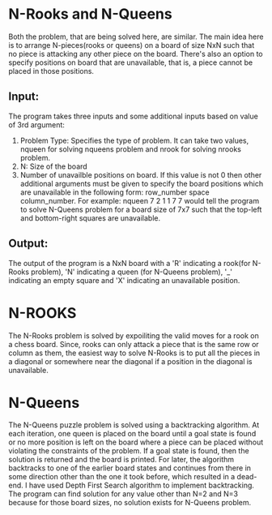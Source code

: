 # N-Rooks and N-Queens
Both the problem, that are being solved here, are similar. The main idea here is to arrange N-pieces(rooks or queens) on a board of size NxN such that no piece is attacking any other piece on the board. There's also an option to specify positions on board that are unavailable, that is, a piece cannot be placed in those positions.

## Input:
The program takes three inputs and some additional inputs based on value of 3rd argument:
1. Problem Type: Specifies the type of problem. It can take two values, nqueen for solving nqueens problem and nrook for solving nrooks problem.
2. N: Size of the board
3. Number of unavailble positions on board. If this value is not 0 then other additional arguments must be given to specify the board positions which are unavailable in the following form: row_number space column_number.
For example: nqueen 7 2 1 1 7 7 would tell the program to solve N-Queens problem for a board size of 7x7 such that the top-left and bottom-right squares are unavailable.

## Output:
The output of the program is a NxN board with a 'R' indicating a rook(for N-Rooks problem), 'N' indicating a queen (for N-Queens problem), '\_' indicating an empty square and 'X' indicating an unavailable position.

# N-ROOKS
The N-Rooks problem is solved by expoiliting the valid moves for a rook on a chess board. Since, rooks can only attack a piece that is the same row or column as them, the easiest way to solve N-Rooks is to put all the pieces in a diagonal or somewhere near the diagonal if a position in the diagonal is unavailable.

# N-Queens
The N-Queens puzzle problem is solved using a backtracking algorithm. At each iteration, one queen is placed on the board until a goal state is found or no more position is left on the board where a piece can be placed without violating the constraints of the problem. If a goal state is found, then the solution is returned and the board is printed. For later, the algorithm backtracks to one of the earlier board states and continues from there in some direction other than the one it took before, which resulted in a dead-end. I have used Depth First Search algorithm to implement backtracking. The program can find solution for any value other than N=2 and N=3 because for those board sizes, no solution exists for N-Queens problem.
